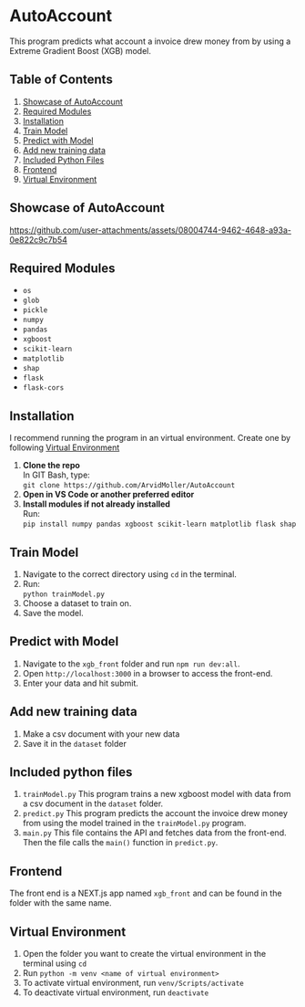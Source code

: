# AutoAccount
This program predicts what account a invoice drew money from by using a Extreme Gradient Boost (XGB) model. 

## Table of Contents
1. [Showcase of AutoAccount](#showcase-of-autoaccount)
2. [Required Modules](#required-modules)  
3. [Installation](#installation)  
4. [Train Model](#train-model)
5. [Predict with Model](#predict-with-model) 
6. [Add new training data](#add-new-training-data)
7. [Included Python Files](#included-python-files)
8. [Frontend](#frontend)
9. [Virtual Environment](#virtual-environment)

## Showcase of AutoAccount
https://github.com/user-attachments/assets/08004744-9462-4648-a93a-0e822c9c7b54

## Required Modules
- `os`
- `glob`
- `pickle`
- `numpy`
- `pandas`
- `xgboost`
- `scikit-learn`
- `matplotlib`
- `shap`
- `flask`
- `flask-cors`

## Installation
I recommend running the program in an virtual environment. Create one by following [Virtual Environment](#virtual-environment)
1. **Clone the repo**  
   In GIT Bash, type:  
   `git clone https://github.com/ArvidMoller/AutoAccount`
2. **Open in VS Code or another preferred editor**
3. **Install modules if not already installed**  
   Run:  
   `pip install numpy pandas xgboost scikit-learn matplotlib flask shap`

## Train Model
1. Navigate to the correct directory using `cd` in the terminal.
2. Run:  
   `python trainModel.py`
3. Choose a dataset to train on.
4. Save the model.

## Predict with Model
1. Navigate to the `xgb_front` folder and run `npm run dev:all`.
2. Open `http://localhost:3000` in a browser to access the front-end.
3. Enter your data and hit submit.

## Add new training data
1. Make a csv document with your new data
2. Save it in the `dataset` folder

## Included python files
1. `trainModel.py`
   This program trains a new xgboost model with data from a csv document in the `dataset` folder.
2. `predict.py`
   This program predicts the account the invoice drew money from using the model trained in the `trainModel.py` program.
3. `main.py`
   This file contains the API and fetches data from the front-end. Then the file calls the `main()` function in `predict.py`. 

## Frontend
The front end is a NEXT.js app named `xgb_front` and can be found in the folder with the same name.

## Virtual Environment
1. Open the folder you want to create the virtual environment in the terminal using `cd`
2. Run `python -m venv <name of virtual environment>`
3. To activate virtual environment, run `venv/Scripts/activate`
4. To deactivate virtual environment, run `deactivate`

